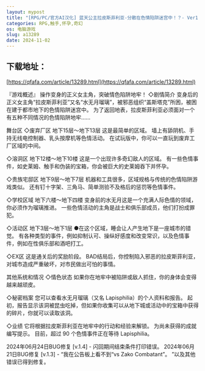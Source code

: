 ```yaml
---
layout: mypost
title: "[RPG/PC/官方AI汉化] 蓝天公主拉皮斯菲利亚-分散在色情陷阱迷宫中！？- Ver1.4 蒼天煌姫ラピスフィリア- [500M]"
categories: RPG,触手,怀孕,奇幻
os: 电脑游戏
slug: a13289
date: 2024-11-02
---
```


## 下载地址：

[https://qfafa.com/article/13289.html](https://qfafa.com/article/13289.html)

『游戏概述』
操作变身的正义女主角，突破情色陷阱地牢！
◇剧情简介
变身后的正义女主角“拉皮斯菲利亚”又名“水无月瑠璃”，被邪恶组织“盖斯塔克”所困，被困在建于都市地下的色情陷阱迷宫中。
为了返回地表，拉皮斯菲利亚必须面对一个有五种不同情况的色情陷阱地牢……

舞台区
◇废弃厂区
地下15层～地下13层
这是最简单的区域。
墙上有舔阴机、手持无线电控制器、乳头按摩机等色情活动。
在试玩版中，你可以一直玩到废弃工厂区域的中间。

◇溶洞区
地下12楼～地下10楼
这是一个出现许多奇幻敌人的区域。
有一些色情事件，如史莱姆、触手和伪装的宝箱，你会被巨大的史莱姆吞下并怀孕。

◇贵族宅邸区
地下9层～地下7层
机器和工具很多，区域规格与传统的色情陷阱游戏类似。
还有钉十字架、三角马、简单测验不及格后的惩罚等色情事件。

◇学校区域
地下六楼～地下四楼
变身前的水无月这是一个充满人际色情的领域，你必须作为瑠璃推进。
一些色情活动的主角是战士和俱乐部成员，他们打扮成罪犯。

◇活动区
地下3层～地下1层
●在这个区域，睡会让人产生地下是一座城市的错觉。
有各种类型的事件，例如抑制认可、操纵好感度和改变常识，以及色情事件，例如在性俱乐部和酒吧打工。

◇EX区
这是通关后的奖励阶段。
BAD结局后，你控制陷入邪恶的拉皮斯菲利亚，对城市造成严重破坏，对市民做出可怕的事情。

其他系统和情况
◇情色状态
如果你在地牢中被陷阱或敌人抓住，你的身体会变得越来越顽皮。

◇秘密档案
您可以查看水无月瑠璃（又名 Lapisphilia）的个人资料和报告。
起初，报告显示该洞被昆虫吃掉，但如果你收集可以从地下城或活动中的宝箱中获得的碎片，你就可以读取该洞。

◇业绩
它将根据拉皮斯菲利亚在地牢中的行动和经验来解锁。
为尚未获得的成就编写提示。
目前，超过 90 个色情事件正在等待 Lapisphilia。

2024年06月24日BUG修复
\[v.1.4\]
\- 闪回期间结束条件打印错误。
2024年06月21日BUG修复
\[v.1.3\]
\- “我在公告板上看不到“vs Zako Combatant”。 ”以及其他错误已得到修复。